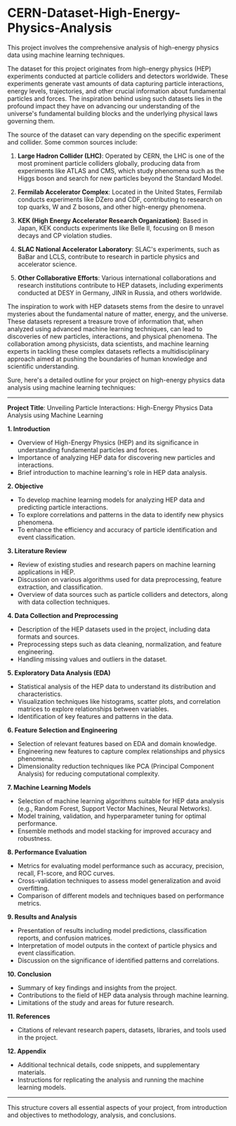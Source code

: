# CERN-Dataset-High-Energy-Physics-Analysis
This project involves the comprehensive analysis of high-energy physics data using machine learning techniques.

The dataset for this project originates from high-energy physics (HEP) experiments conducted at particle colliders and detectors worldwide. These experiments generate vast amounts of data capturing particle interactions, energy levels, trajectories, and other crucial information about fundamental particles and forces. The inspiration behind using such datasets lies in the profound impact they have on advancing our understanding of the universe's fundamental building blocks and the underlying physical laws governing them.

The source of the dataset can vary depending on the specific experiment and collider. Some common sources include:

1. **Large Hadron Collider (LHC)**: Operated by CERN, the LHC is one of the most prominent particle colliders globally, producing data from experiments like ATLAS and CMS, which study phenomena such as the Higgs boson and search for new particles beyond the Standard Model.

2. **Fermilab Accelerator Complex**: Located in the United States, Fermilab conducts experiments like DZero and CDF, contributing to research on top quarks, W and Z bosons, and other high-energy phenomena.

3. **KEK (High Energy Accelerator Research Organization)**: Based in Japan, KEK conducts experiments like Belle II, focusing on B meson decays and CP violation studies.

4. **SLAC National Accelerator Laboratory**: SLAC's experiments, such as BaBar and LCLS, contribute to research in particle physics and accelerator science.

5. **Other Collaborative Efforts**: Various international collaborations and research institutions contribute to HEP datasets, including experiments conducted at DESY in Germany, JINR in Russia, and others worldwide.

The inspiration to work with HEP datasets stems from the desire to unravel mysteries about the fundamental nature of matter, energy, and the universe. These datasets represent a treasure trove of information that, when analyzed using advanced machine learning techniques, can lead to discoveries of new particles, interactions, and physical phenomena. The collaboration among physicists, data scientists, and machine learning experts in tackling these complex datasets reflects a multidisciplinary approach aimed at pushing the boundaries of human knowledge and scientific understanding.

Sure, here's a detailed outline for your project on high-energy physics data analysis using machine learning techniques:

---

**Project Title**: Unveiling Particle Interactions: High-Energy Physics Data Analysis using Machine Learning

**1. Introduction**
   - Overview of High-Energy Physics (HEP) and its significance in understanding fundamental particles and forces.
   - Importance of analyzing HEP data for discovering new particles and interactions.
   - Brief introduction to machine learning's role in HEP data analysis.

**2. Objective**
   - To develop machine learning models for analyzing HEP data and predicting particle interactions.
   - To explore correlations and patterns in the data to identify new physics phenomena.
   - To enhance the efficiency and accuracy of particle identification and event classification.

**3. Literature Review**
   - Review of existing studies and research papers on machine learning applications in HEP.
   - Discussion on various algorithms used for data preprocessing, feature extraction, and classification.
   - Overview of data sources such as particle colliders and detectors, along with data collection techniques.

**4. Data Collection and Preprocessing**
   - Description of the HEP datasets used in the project, including data formats and sources.
   - Preprocessing steps such as data cleaning, normalization, and feature engineering.
   - Handling missing values and outliers in the dataset.

**5. Exploratory Data Analysis (EDA)**
   - Statistical analysis of the HEP data to understand its distribution and characteristics.
   - Visualization techniques like histograms, scatter plots, and correlation matrices to explore relationships between variables.
   - Identification of key features and patterns in the data.

**6. Feature Selection and Engineering**
   - Selection of relevant features based on EDA and domain knowledge.
   - Engineering new features to capture complex relationships and physics phenomena.
   - Dimensionality reduction techniques like PCA (Principal Component Analysis) for reducing computational complexity.

**7. Machine Learning Models**
   - Selection of machine learning algorithms suitable for HEP data analysis (e.g., Random Forest, Support Vector Machines, Neural Networks).
   - Model training, validation, and hyperparameter tuning for optimal performance.
   - Ensemble methods and model stacking for improved accuracy and robustness.

**8. Performance Evaluation**
   - Metrics for evaluating model performance such as accuracy, precision, recall, F1-score, and ROC curves.
   - Cross-validation techniques to assess model generalization and avoid overfitting.
   - Comparison of different models and techniques based on performance metrics.

**9. Results and Analysis**
   - Presentation of results including model predictions, classification reports, and confusion matrices.
   - Interpretation of model outputs in the context of particle physics and event classification.
   - Discussion on the significance of identified patterns and correlations.

**10. Conclusion**
   - Summary of key findings and insights from the project.
   - Contributions to the field of HEP data analysis through machine learning.
   - Limitations of the study and areas for future research.

**11. References**
   - Citations of relevant research papers, datasets, libraries, and tools used in the project.

**12. Appendix**
   - Additional technical details, code snippets, and supplementary materials.
   - Instructions for replicating the analysis and running the machine learning models.

---

This structure covers all essential aspects of your project, from introduction and objectives to methodology, analysis, and conclusions.
